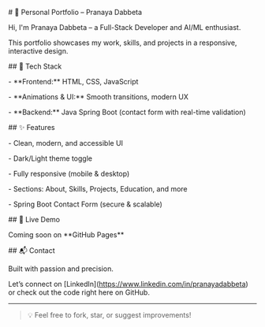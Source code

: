 \# 🚀 Personal Portfolio – Pranaya Dabbeta



Hi, I'm Pranaya Dabbeta – a Full-Stack Developer and AI/ML enthusiast.  

This portfolio showcases my work, skills, and projects in a responsive, interactive design.



\## 🔧 Tech Stack

\- \*\*Frontend:\*\* HTML, CSS, JavaScript

\- \*\*Animations \& UI:\*\* Smooth transitions, modern UX

\- \*\*Backend:\*\* Java Spring Boot (contact form with real-time validation)



\## ✨ Features

\- Clean, modern, and accessible UI

\- Dark/Light theme toggle

\- Fully responsive (mobile \& desktop)

\- Sections: About, Skills, Projects, Education, and more

\- Spring Boot Contact Form (secure \& scalable)



\## 📍 Live Demo

Coming soon on \*\*GitHub Pages\*\*



\## 📬 Contact

Built with passion and precision.  

Let’s connect on \[LinkedIn](https://www.linkedin.com/in/pranayadabbeta) or check out the code right here on GitHub.



---



> 💡 Feel free to fork, star, or suggest improvements!



